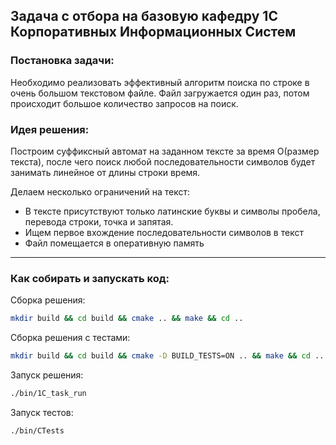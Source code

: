 ## Задача с отбора на базовую кафедру 1С Корпоративных Информационных Систем

### Постановка задачи:

Необходимо реализовать эффективный алгоритм поиска по строке в очень большом текстовом файле. Файл загружается один раз, потом происходит большое количество запросов на поиск.


### Идея решения:

Построим суффиксный автомат на заданном тексте за время O(размер текста), после чего поиск любой последовательности 
символов будет занимать линейное от длины строки время.

Делаем несколько ограничений на текст:
- В тексте присутствуют только латинские буквы и символы пробела, перевода строки, точка и запятая.
- Ищем первое вхождение последовательности символов в текст
- Файл помещается в оперативную память

---

### Как собирать и запускать код:

Сборка решения:

```bash 
mkdir build && cd build && cmake .. && make && cd .. 
```

Сборка решения с тестами:
```bash
mkdir build && cd build && cmake -D BUILD_TESTS=ON .. && make && cd ..
```
Запуск решения:
```bash
./bin/1C_task_run
```

Запуск тестов:
```bash
./bin/CTests
```
